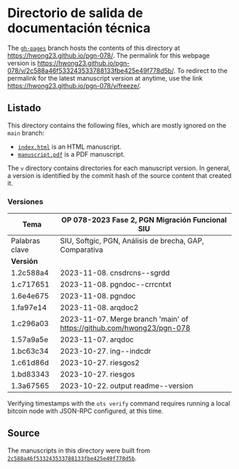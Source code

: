 # Directorio de salida de documentación técnica

The [`gh-pages`](https://github.com/hwong23/pgn-078/tree/gh-pages) branch hosts the contents of this directory at <https://hwong23.github.io/pgn-078/>.
The permalink for this webpage version is <https://hwong23.github.io/pgn-078/v/2c588a46f533243533788133fbe425e49f778d5b/>.
To redirect to the permalink for the latest manuscript version at anytime, use the link <https://hwong23.github.io/pgn-078/v/freeze/>.

## Listado

This directory contains the following files, which are mostly ignored on the `main` branch:

+ [`index.html`](index.html) is an HTML manuscript.
+ [`manuscript.pdf`](manuscript.pdf) is a PDF manuscript.

The `v` directory contains directories for each manuscript version.
In general, a version is identified by the commit hash of the source content that created it.


### Versiones

| Tema           | OP 078-2023 Fase 2, PGN Migración Funcional SIU      |
|----------------|----------------------------|
| Palabras clave | SIU, Softgic, PGN, Análisis de brecha, GAP, Comparativa |
| **Versión**    |                            |
| 1.2c588a4 | 2023-11-08. cnsdrcns--sgrdd |
| 1.c717651 | 2023-11-08. pgndoc--crrcntxt |
| 1.6e4e675 | 2023-11-08. pgndoc |
| 1.fa97e14 | 2023-11-08. arqdoc2 |
| 1.c296a03 | 2023-11-07. Merge branch 'main' of https://github.com/hwong23/pgn-078 |
| 1.57a9a5e | 2023-11-07. arqdoc |
| 1.bc63c34 | 2023-10-27. ing--indcdr |
| 1.c61d86d | 2023-10-27. riesgos2 |
| 1.bd83343 | 2023-10-27. riesgos |
| 1.3a67565 | 2023-10-22. output readme--version |



Verifying timestamps with the `ots verify` command requires running a local bitcoin node with JSON-RPC configured, at this time.

## Source

The manuscripts in this directory were built from
[`2c588a46f533243533788133fbe425e49f778d5b`](https://github.com/hwong23/pgn-078/commit/2c588a46f533243533788133fbe425e49f778d5b).
